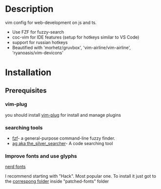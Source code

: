 # Description
vim config for web-development on js and ts.
- Use FZF for fuzzy-search
- coc-vim for IDE features (setup for hotkeys similar to VS Code)
- support for russian hotkeys
- Beautified with 'morhetz/gruvbox', 'vim-airline/vim-airline', 'ryanoasis/vim-devicons' 

# Installation
## Prerequisites
### vim-plug
you should install [vim-plug](https://github.com/junegunn/vim-plug) for install and manage plugins

### searching tools
- [fzf](https://github.com/junegunn/fzf)- a general-purpose command-line fuzzy finder. 
- [ag aka the_silver_searcher](https://github.com/ggreer/the_silver_searcher)- A code searching tool 

### Improve fonts and use glyphs
[nerd fonts](https://github.com/ryanoasis/nerd-fonts)

I recommend starting with "Hack". Most popular one.
To install it just got to the [correspong folder](https://github.com/ryanoasis/nerd-fonts/tree/master/patched-fonts/Hack) inside "patched-fonts" folder
